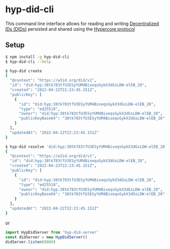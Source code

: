 # hyp-did-cli

This command line interface allows for reading and writing
[Decentralized IDs (DIDs)](https://w3c.github.io/did-core/) 
persisted and shared using the 
[Hypercore protocol](https://hypercore-protocol.org)


## Setup

```bash
$ npm install -g hyp-did-cli
$ hyp-did-cli --help
```


```bash
$ hyp-did create
{
  "@context": "https://w3id.org/did/v1",
  "id": "did:hyp:38tk783tfU3ESyYUM4BixeqsGykX3dGsLDW-elEB_28",
  "created": "2022-04-22T22:23:45.151Z",
  "publicKey": [
    {
      "id": "did:hyp:38tk783tfU3ESyYUM4BixeqsGykX3dGsLDW-elEB_28",
      "type": "ed25519",
      "owner": "did:hyp:38tk783tfU3ESyYUM4BixeqsGykX3dGsLDW-elEB_28",
      "publicKeyBase64": "38tk783tfU3ESyYUM4BixeqsGykX3dGsLDW-elEB_28"
    }
  ],
  "updatedAt": "2022-04-22T22:23:45.151Z"
}
```

```bash
$ hyp-did resolve 'did:hyp:38tk783tfU3ESyYUM4BixeqsGykX3dGsLDW-elEB_28'
{
  "@context": "https://w3id.org/did/v1",
  "id": "did:hyp:38tk783tfU3ESyYUM4BixeqsGykX3dGsLDW-elEB_28",
  "created": "2022-04-22T22:23:45.151Z",
  "publicKey": [
    {
      "id": "did:hyp:38tk783tfU3ESyYUM4BixeqsGykX3dGsLDW-elEB_28",
      "type": "ed25519",
      "owner": "did:hyp:38tk783tfU3ESyYUM4BixeqsGykX3dGsLDW-elEB_28",
      "publicKeyBase64": "38tk783tfU3ESyYUM4BixeqsGykX3dGsLDW-elEB_28"
    }
  ],
  "updatedAt": "2022-04-22T22:23:45.151Z"
}
```

or

```js
import HypDidServer from 'hyp-did-server'
const didServer = new HypDidServer()
didServer.listen(8080)
```

